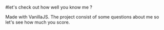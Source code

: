 #let's check out how well you know me ?

Made with VanillaJS. The project consist of some questions about me so let's see how much you score.